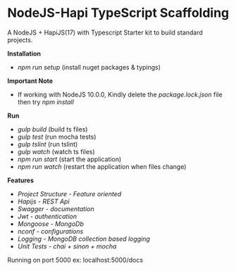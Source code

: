 # NodeJS-Hapi TypeScript Scaffolding

A NodeJS + HapiJS(17) with Typescript Starter kit to build standard projects.

**Installation**

* *npm run setup* (install nuget packages & typings)

**Important Note**

* If working with NodeJS 10.0.0, Kindly delete the *package.lock.json* file then try *npm install*

**Run**

* *gulp build* (build ts files)
* *gulp test* (run mocha tests)
* *gulp tslint* (run tslint)
* *gulp watch* (watch ts files)
* *npm run start* (start the application)
* *npm run watch* (restart the application when files change)

**Features**

* *Project Structure - Feature oriented*
* *Hapijs - REST Api*
* *Swagger - documentation*
* *Jwt - authentication*
* *Mongoose - MongoDb*
* *nconf - configurations*
* *Logging - MongoDB collection based logging*
* *Unit Tests - chai + sinon + mocha*

Running on port 5000 ex: localhost:5000/docs


